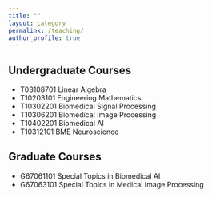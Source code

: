 ```yaml
---
title: ""
layout: category
permalink: /teaching/
author_profile: true
---
```


## Undergraduate Courses
<ul>
    <li>T03108701 Linear Algebra</li>
    <li>T10203101 Engineering Mathematics</li>
    <li>T10302201 Biomedical Signal Processing</li>
    <li>T10306201 Biomedical Image Processing</li>
    <li>T10402201 Biomedical AI</li>
    <li>T10312101 BME Neuroscience</li>
</ul>

## Graduate Courses
<ul>
    <li>G67061101 Special Topics in Biomedical AI</li>
    <li>G67063101 Special Topics in Medical Image Processing</li>
</ul>